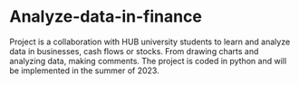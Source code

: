 # Analyze-data-in-finance
Project is a collaboration with HUB university students to learn and analyze data in businesses, cash flows or stocks. From drawing charts and analyzing data, making comments. The project is coded in python and will be implemented in the summer of 2023.
